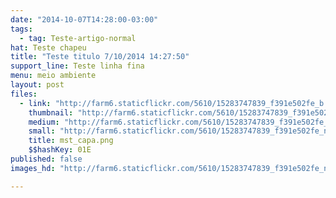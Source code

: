 ```yaml
---
date: "2014-10-07T14:28:00-03:00"
tags:
  - tag: Teste-artigo-normal
hat: Teste chapeu
title: "Teste titulo 7/10/2014 14:27:50"
support_line: Teste linha fina
menu: meio ambiente
layout: post
files:
  - link: "http://farm6.staticflickr.com/5610/15283747839_f391e502fe_b.jpg"
    thumbnail: "http://farm6.staticflickr.com/5610/15283747839_f391e502fe_t.jpg"
    medium: "http://farm6.staticflickr.com/5610/15283747839_f391e502fe_z.jpg"
    small: "http://farm6.staticflickr.com/5610/15283747839_f391e502fe_n.jpg"
    title: mst_capa.png
    $$hashKey: 01E
published: false
images_hd: "http://farm6.staticflickr.com/5610/15283747839_f391e502fe_n.jpg"

---
```

